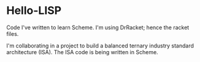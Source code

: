 # Hello-LISP
Code I've written to learn Scheme. I'm using DrRacket; hence the racket files.

I'm collaborating in a project to build a balanced ternary industry standard architecture (ISA). The ISA code is being written in Scheme.
